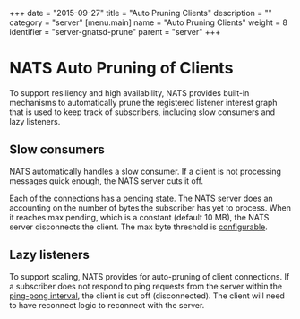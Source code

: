 +++
date = "2015-09-27"
title = "Auto Pruning Clients"
description = ""
category = "server"
[menu.main]
  name = "Auto Pruning Clients"
  weight = 8
  identifier = "server-gnatsd-prune"
  parent = "server"
+++

# NATS Auto Pruning of Clients

To support resiliency and high availability, NATS provides built-in mechanisms to automatically prune the registered listener interest graph that is used to keep track of subscribers, including slow consumers and lazy listeners.

## Slow consumers

NATS automatically handles a slow consumer. If a client is not processing messages quick enough, the NATS server cuts it off.

Each of the connections has a pending state. The NATS server does an accounting on the number of bytes the subscriber has yet to process. When it reaches max pending, which is a constant (default 10 MB), the NATS server disconnects the client. The max byte threshold is [configurable](/documentation/server/gnatsd-config/).

## Lazy listeners

To support scaling, NATS provides for auto-pruning of client connections. If a subscriber does not respond to ping requests from the server within the [ping-pong interval](/documentation/internals/nats-protocol/), the client is cut off (disconnected). The client will need to have reconnect logic to reconnect with the server.
